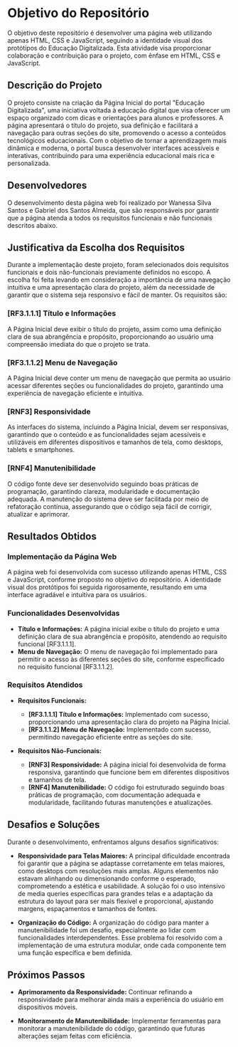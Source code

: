 # Objetivo do Repositório
O objetivo deste repositório é desenvolver uma página web utilizando apenas HTML, CSS e JavaScript, seguindo a identidade visual dos protótipos do Educação Digitalizada. Esta atividade visa proporcionar colaboração e contribuição para o projeto, com ênfase em HTML, CSS e JavaScript.

## Descrição do Projeto
O projeto consiste na criação da Página Inicial do portal "Educação Digitalizada", uma iniciativa voltada à educação digital que visa oferecer um espaço organizado com dicas e orientações para alunos e professores. A página apresentará o título do projeto, sua definição e facilitará a navegação para outras seções do site, promovendo o acesso a conteúdos tecnológicos educacionais. Com o objetivo de tornar a aprendizagem mais dinâmica e moderna, o portal busca desenvolver interfaces acessíveis e interativas, contribuindo para uma experiência educacional mais rica e personalizada.

## Desenvolvedores
O desenvolvimento desta página web foi realizado por Wanessa Silva Santos e Gabriel dos Santos Almeida, que são responsáveis por garantir que a página atenda a todos os requisitos funcionais e não funcionais descritos abaixo.

## Justificativa da Escolha dos Requisitos
Durante a implementação deste projeto, foram selecionados dois requisitos funcionais e dois não-funcionais previamente definidos no escopo. A escolha foi feita levando em consideração a importância de uma navegação intuitiva e uma apresentação clara do projeto, além da necessidade de garantir que o sistema seja responsivo e fácil de manter. Os requisitos são:

### [RF3.1.1.1] Título e Informações
A Página Inicial deve exibir o título do projeto, assim como uma definição clara de sua abrangência e propósito, proporcionando ao usuário uma compreensão imediata do que o projeto se trata.

### [RF3.1.1.2] Menu de Navegação
A Página Inicial deve conter um menu de navegação que permita ao usuário acessar diferentes seções ou funcionalidades do projeto, garantindo uma experiência de navegação eficiente e intuitiva.

### [RNF3] Responsividade
As interfaces do sistema, incluindo a Página Inicial, devem ser responsivas, garantindo que o conteúdo e as funcionalidades sejam acessíveis e utilizáveis em diferentes dispositivos e tamanhos de tela, como desktops, tablets e smartphones.

### [RNF4] Manutenibilidade
O código fonte deve ser desenvolvido seguindo boas práticas de programação, garantindo clareza, modularidade e documentação adequada. A manutenção do sistema deve ser facilitada por meio de refatoração contínua, assegurando que o código seja fácil de corrigir, atualizar e aprimorar.

## Resultados Obtidos

### Implementação da Página Web
A página web foi desenvolvida com sucesso utilizando apenas HTML, CSS e JavaScript, conforme proposto no objetivo do repositório. A identidade visual dos protótipos foi seguida rigorosamente, resultando em uma interface agradável e intuitiva para os usuários.

### Funcionalidades Desenvolvidas
- **Título e Informações:** A página inicial exibe o título do projeto e uma definição clara de sua abrangência e propósito, atendendo ao requisito funcional [RF3.1.1.1].
- **Menu de Navegação:** O menu de navegação foi implementado para permitir o acesso às diferentes seções do site, conforme especificado no requisito funcional [RF3.1.1.2].

### Requisitos Atendidos
- **Requisitos Funcionais:**
  - **[RF3.1.1.1] Título e Informações:** Implementado com sucesso, proporcionando uma apresentação clara do projeto na Página Inicial.
  - **[RF3.1.1.2] Menu de Navegação:** Implementado com sucesso, permitindo navegação eficiente entre as seções do site.

- **Requisitos Não-Funcionais:**
  - **[RNF3] Responsividade:** A página inicial foi desenvolvida de forma responsiva, garantindo que funcione bem em diferentes dispositivos e tamanhos de tela.
  - **[RNF4] Manutenibilidade:** O código foi estruturado seguindo boas práticas de programação, com documentação adequada e modularidade, facilitando futuras manutenções e atualizações.

## Desafios e Soluções
Durante o desenvolvimento, enfrentamos alguns desafios significativos:

- **Responsividade para Telas Maiores:** A principal dificuldade encontrada foi garantir que a página se adaptasse corretamente em telas maiores, como desktops com resoluções mais amplas. Alguns elementos não estavam alinhando ou dimensionando conforme o esperado, comprometendo a estética e usabilidade. A solução foi o uso intensivo de media queries específicas para grandes telas e a adaptação da estrutura do layout para ser mais flexível e proporcional, ajustando margens, espaçamentos e tamanhos de fontes.

- **Organização do Código:** A organização do código para manter a manutenibilidade foi um desafio, especialmente ao lidar com funcionalidades interdependentes. Esse problema foi resolvido com a implementação de uma estrutura modular, onde cada componente tem uma função específica e bem definida.

## Próximos Passos
- **Aprimoramento da Responsividade:** Continuar refinando a responsividade para melhorar ainda mais a experiência do usuário em dispositivos móveis.

- **Monitoramento de Manutenibilidade:** Implementar ferramentas para monitorar a manutenibilidade do código, garantindo que futuras alterações sejam feitas com eficiência.
